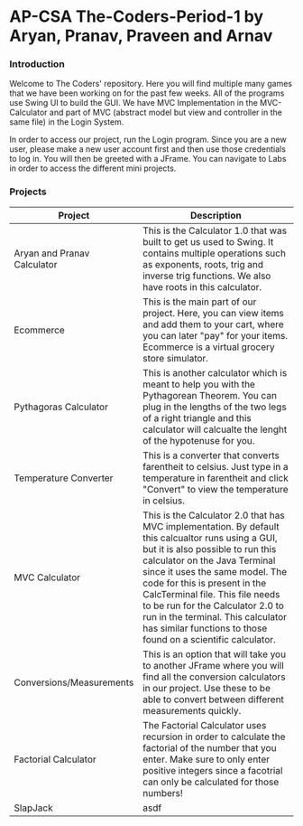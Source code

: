 # AP-CSA The-Coders-Period-1 by Aryan, Pranav, Praveen and Arnav

### Introduction
Welcome to The Coders' repository. Here you will find multiple many games that we have been working on for the past few weeks. All of the programs use Swing UI to build the GUI. We have MVC Implementation in the MVC-Calculator and part of MVC (abstract model but view and controller in the same file) in the Login System.

In order to access our project, run the Login program. Since you are a new user, please make a new user account first and then use those credentials to log in. You will then be greeted with a JFrame. You can navigate to Labs in order to access the different mini projects.


### Projects

| Project | Description |
| --- | --- |
| Aryan and Pranav Calculator | This is the Calculator 1.0 that was built to get us used to Swing. It contains multiple operations such as exponents, roots, trig and inverse trig functions. We also have roots in this calculator. |
| Ecommerce | This is the main part of our project. Here, you can view items and add them to your cart, where you can later "pay" for your items. Ecommerce is a virtual grocery store simulator. |
| Pythagoras Calculator | This is another calculator which is meant to help you with the Pythagorean Theorem. You can plug in the lengths of the two legs of a right triangle and this calculator will calcualte the lenght of the hypotenuse for you. |
| Temperature Converter | This is a converter that converts farentheit to celsius. Just type in a temperature in farentheit and click "Convert" to view the temperature in celsius.|
| MVC Calculator | This is the Calculator 2.0 that has MVC implementation. By default this calcualtor runs using a GUI, but it is also possible to run this calculator on the Java Terminal since it uses the same model. The code for this is present in the CalcTerminal file. This file needs to be run for the Calculator 2.0 to run in the terminal. This calculator has similar functions to those found on a scientific calculator. |
| Conversions/Measurements | This is an option that will take you to another JFrame where you will find all the conversion calculators in our project. Use these to be able to convert between different measurements quickly. |
| Factorial Calculator | The Factorial Calculator uses recursion in order to calculate the factorial of the number that you enter. Make sure to only enter positive integers since a facotrial can only be calculated for those numbers! |
| SlapJack | asdf |




